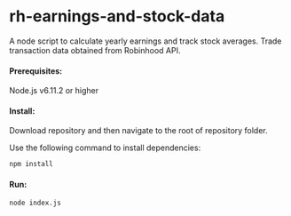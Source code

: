 # rh-earnings-and-stock-data

A node script to calculate yearly earnings and track stock averages. Trade transaction data obtained from Robinhood API.

#### Prerequisites:
Node.js v6.11.2 or higher

#### Install:
Download repository and then navigate to the root of repository folder.

Use the following command to install dependencies:

```bash
npm install
```

#### Run:
```bash
node index.js
```